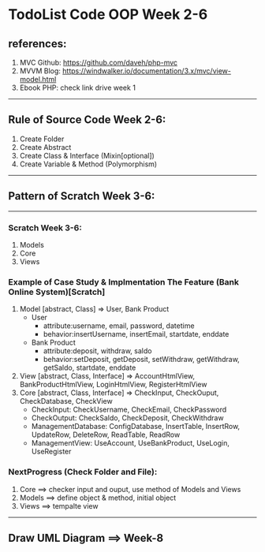 # TodoList Code OOP Week 2-6

## references: 
1. MVC Github: https://github.com/daveh/php-mvc
2. MVVM Blog: https://windwalker.io/documentation/3.x/mvc/view-model.html
3. Ebook PHP: check link drive week 1
___
## Rule of Source Code Week 2-6:
1. Create Folder
2. Create Abstract
3. Create Class & Interface (Mixin[optional])
4. Create Variable & Method (Polymorphism)

___
## Pattern of Scratch Week 3-6:
___
### Scratch Week 3-6:
1. Models
2. Core
3. Views

### Example of Case Study & Implmentation The Feature (Bank Online System)[Scratch]
1. Model [abstract, Class] => User, Bank Product 
   * User
     * attribute:username, email, password, datetime
     * behavior:insertUsername, insertEmail, startdate, enddate
   * Bank Product
     * attribute:deposit, withdraw, saldo
     * behavior:setDeposit, getDeposit, setWithdraw, getWithdraw, getSaldo, startdate, enddate
2. View [abstract, Class, Interface] => AccountHtmlView, BankProductHtmlView, LoginHtmlView, RegisterHtmlView
3. Core [abstract, Class, Interface] => CheckInput, CheckOuput, CheckDatabase, CheckView   
   * CheckInput: CheckUsername, CheckEmail, CheckPassword
   * CheckOutput: CheckSaldo, CheckDeposit, CheckWithdraw
   * ManagementDatabase: ConfigDatabase, InsertTable, InsertRow, UpdateRow, DeleteRow, ReadTable, ReadRow
   * ManagementView: UseAccount, UseBankProduct, UseLogin, UseRegister

### NextProgress (Check Folder and File):
1. Core ==> checker input and ouput, use method of Models and Views
2. Models ==> define object & method, initial object
3. Views ==> tempalte view 

___
## Draw UML Diagram ==> Week-8
